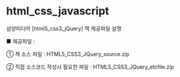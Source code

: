 # html_css_javascript
삼양미디어 [html5_css3_jQuery] 책 제공파일 설명

■ 제공파일 :

① 책 소스 파일 : HTML5_CSS3_JQuery_source.zip


② 직접 소스코드 작성시 필요힌 파일 : HTML5_CSS3_JQuery_etcfile.zip
